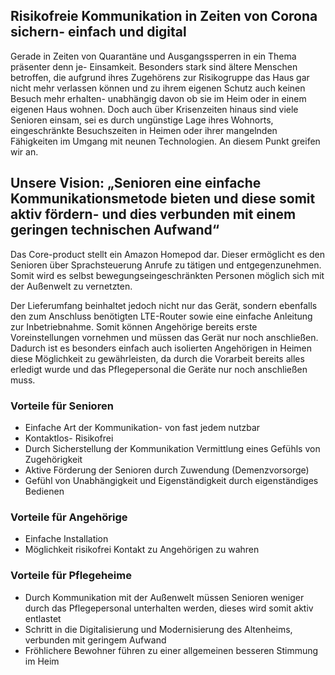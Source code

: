 
## Risikofreie Kommunikation in Zeiten von Corona sichern- einfach und digital

Gerade in Zeiten von Quarantäne und Ausgangssperren in ein Thema präsenter denn je- Einsamkeit. Besonders stark sind ältere Menschen betroffen, die aufgrund ihres Zugehörens zur Risikogruppe das Haus gar nicht mehr verlassen können und zu ihrem eigenen Schutz auch keinen Besuch mehr erhalten- unabhängig davon ob sie im Heim oder in einem eigenen Haus wohnen. Doch auch über Krisenzeiten hinaus sind viele Senioren einsam, sei es durch ungünstige Lage ihres Wohnorts, eingeschränkte Besuchszeiten in Heimen oder ihrer mangelnden Fähigkeiten im Umgang mit neunen Technologien. An diesem Punkt greifen wir an.

## Unsere Vision: „Senioren eine einfache Kommunikationsmetode bieten und diese somit aktiv fördern- und dies verbunden mit einem geringen technischen Aufwand“

Das Core-product stellt ein Amazon Homepod dar. Dieser ermöglicht es den Senioren über Sprachsteuerung Anrufe zu tätigen und entgegenzunehmen. Somit wird es selbst bewegungseingeschränkten Personen möglich sich mit der Außenwelt zu vernetzten.

Der Lieferumfang beinhaltet jedoch nicht nur das Gerät, sondern ebenfalls den zum Anschluss benötigten LTE-Router sowie eine einfache Anleitung zur Inbetriebnahme. Somit können Angehörige bereits erste Voreinstellungen vornehmen und müssen das Gerät nur noch anschließen. Dadurch ist es besonders einfach auch isolierten Angehörigen in Heimen diese Möglichkeit zu gewährleisten, da durch die Vorarbeit bereits alles erledigt wurde und das Pflegepersonal die Geräte nur noch anschließen muss.

### Vorteile für Senioren

 - Einfache Art der Kommunikation- von fast jedem nutzbar
 - Kontaktlos- Risikofrei
- Durch Sicherstellung der Kommunikation Vermittlung eines Gefühls von Zugehörigkeit
- Aktive Förderung der Senioren durch Zuwendung (Demenzvorsorge)
- Gefühl von Unabhängigkeit und Eigenständigkeit durch eigenständiges Bedienen

### Vorteile für Angehörige

- Einfache Installation
- Möglichkeit risikofrei Kontakt zu Angehörigen zu wahren

### Vorteile für Pflegeheime

- Durch Kommunikation mit der Außenwelt müssen Senioren weniger durch das Pflegepersonal unterhalten werden, dieses wird somit aktiv entlastet
- Schritt in die Digitalisierung und Modernisierung des Altenheims, verbunden mit geringem Aufwand
- Fröhlichere Bewohner führen zu einer allgemeinen besseren Stimmung im Heim
